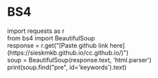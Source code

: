 # BS4
<p>import requests as r <br/>
from bs4 import BeautifulSoup <br/>
response = r.get("[Paste github link here](https://sieskmkb.github.io/cc.github.io/)")<br/>
soup = BeautifulSoup(response.text, 'html.parser')<br/>
print(soup.find("pre", id='keywords').text)
</p>
